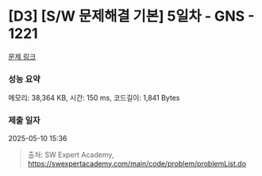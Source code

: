 # [D3] [S/W 문제해결 기본] 5일차 - GNS - 1221 

[문제 링크](https://swexpertacademy.com/main/code/problem/problemDetail.do?contestProbId=AV14jJh6ACYCFAYD) 

### 성능 요약

메모리: 38,364 KB, 시간: 150 ms, 코드길이: 1,841 Bytes

### 제출 일자

2025-05-10 15:36



> 출처: SW Expert Academy, https://swexpertacademy.com/main/code/problem/problemList.do